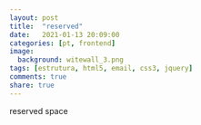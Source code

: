 ```yaml
---
layout: post
title:  "reserved"
date:   2021-01-13 20:09:00
categories: [pt, frontend]
image:
  background: witewall_3.png
tags: [estrutura, html5, email, css3, jquery]
comments: true
share: true
---
```

reserved space